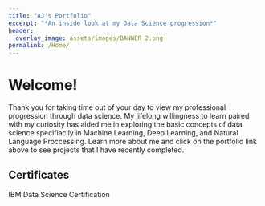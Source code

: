 ```yaml
---
title: "AJ's Portfolio"
excerpt: "*An inside look at my Data Science progression*"
header:
  overlay_image: assets/images/BANNER 2.png
permalink: /Home/
---
```


# Welcome!

Thank you for taking time out of your day to view my professional progression through data science. My lifelong willingness to learn paired with my curiosity has aided me in exploring the basic concepts of data science specifiaclly in Machine Learning, Deep Learning, and Natural Language Proccessing. Learn more about me and click on the portfolio link above to see projects that I have recently completed.

## Certificates

IBM Data Science Certification
